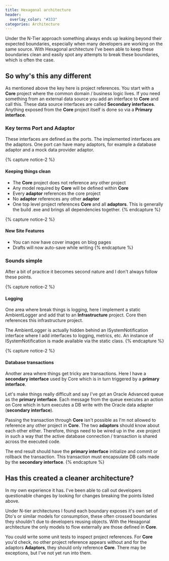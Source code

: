 ```yaml
---
title: Hexagonal architecture
header:
  overlay_color: "#333"
categories: Architecture
---
```

Under the N-Tier approach something always ends up leaking beyond their expected boundaries, especially when many developers are working on the same source. With Hexagonal architecture I've been able to keep these boundaries clean and easily spot any attempts to break these boundaries, which is often the case.

## So why's this any different
As mentioned above the key here is project references. You start with a **Core** project where the common domain / business logic lives. If you need something from an external data source you add an interface to **Core** and call this. These data source interfaces are called **Secondary interfaces**. Anything exposed from the **Core** project itself is done so via a **Primary interface**.

### Key terms Port and Adaptor
These interfaces are defined as the ports. The implemented interfaces are the adaptors. One port can have many adaptors, for example a database adaptor and a mock data provider adaptor.

{% capture notice-2 %}
#### Keeping things clean

 - The **Core** project does not reference any other project
 - Any model required by **Core** will be defined within **Core**
 - Every **adaptor** references the core project
 - No **adaptor** references any other **adaptor**
 - One top level project references **Core** and all **adaptors**. This is generally the build .exe and brings all dependencies together.
{% endcapture %}

{% capture notice-2 %}
#### New Site Features

* You can now have cover images on blog pages
* Drafts will now auto-save while writing
{% endcapture %}

### Sounds simple
After a bit of practice it becomes second nature and I don't always follow these points.

{% capture notice-2 %}
#### Logging
 One area where break things is logging, here I implement a static AmbientLogger and add that to an **Infrastructure** project. Core then references this infrastructure project.

The AmbientLogger is actually hidden behind an ISystemNotification interface where I add interfaces to logging, metrics, etc. An instance of ISystemNotification is made available via the static class.
{% endcapture %}

{% capture notice-2 %}
#### Database transactions

Another area where things get tricky are transactions. Here I have a **secondary interface** used by Core which is in turn triggered by a **primary interface**.

Let's make things really difficult and say I've got an Oracle Advanced queue as the **primary interface**. Each message from the queue executes an action on Core which in turn executes a DB write with the Oracle data adapter (**secondary interface**).

Passing the transaction through **Core** isn't possible as I'm not allowed to reference any other project in **Core**. The two **adaptors** should know about each other either. Therefore, things need to be wired up in the .exe project in such a way that the active database connection / transaction is shared across the executed code.

The end result should have the **primary interface** initialize and commit or rollback the transaction. This transaction must encapsulate DB calls made by the **secondary interface**.
{% endcapture %}

## Has this created a cleaner architecture?
In my own experience it has. I've been able to call out developers questionable changes by looking for changes breaking the points listed above.

Under N-tier architectures I found each boundary exposes it's own set of Dto's or similar models for consumption, these often crossed boundaries they shouldn't due to developers reusing objects. With the Hexagonal architecture the only models to flow externally are those defined in **Core**.

You could write some unit tests to inspect project references. For **Core** you'd check, no other project reference appears without and for the adaptors **Adaptors**, they should only reference **Core**. There may be exceptions, but I've not yet run into them.
